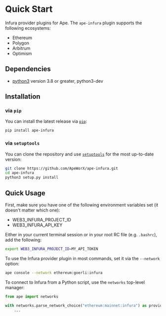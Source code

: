 # Quick Start

Infura provider plugins for Ape.
The `ape-infura` plugin supports the following ecosystems:

* Ethereum
* Polygon
* Arbitrum
* Optimism

## Dependencies

* [python3](https://www.python.org/downloads) version 3.8 or greater, python3-dev

## Installation

### via `pip`

You can install the latest release via [`pip`](https://pypi.org/project/pip/):

```bash
pip install ape-infura
```

### via `setuptools`

You can clone the repository and use [`setuptools`](https://github.com/pypa/setuptools) for the most up-to-date version:

```bash
git clone https://github.com/ApeWorX/ape-infura.git
cd ape-infura
python3 setup.py install
```

## Quick Usage

First, make sure you have one of the following environment variables set (it doesn't matter which one):

* WEB3_INFURA_PROJECT_ID
* WEB3_INFURA_API_KEY

Either in your current terminal session or in your root RC file (e.g. `.bashrc`), add the following:

```bash
export WEB3_INFURA_PROJECT_ID=MY_API_TOKEN
```

To use the Infura provider plugin in most commands, set it via the `--network` option:

```bash
ape console --network ethereum:goerli:infura
```

To connect to Infura from a Python script, use the `networks` top-level manager:

```python
from ape import networks

with networks.parse_network_choice("ethereum:mainnet:infura") as provider:
    ...
```
